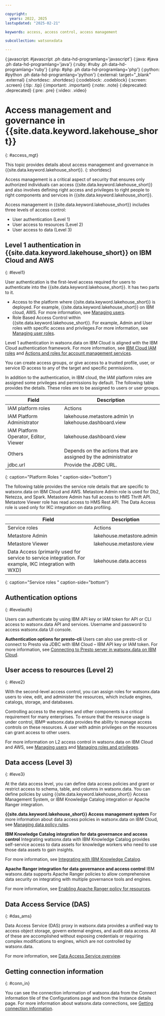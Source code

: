 ```yaml
---

copyright:
  years: 2022, 2025
lastupdated: "2025-02-21"

keywords: access, access control, access management

subcollection: watsonxdata

---
```


{:javascript: #javascript .ph data-hd-programlang='javascript'}
{:java: #java .ph data-hd-programlang='java'}
{:ruby: #ruby .ph data-hd-programlang='ruby'}
{:php: #php .ph data-hd-programlang='php'}
{:python: #python .ph data-hd-programlang='python'}
{:external: target="_blank" .external}
{:shortdesc: .shortdesc}
{:codeblock: .codeblock}
{:screen: .screen}
{:tip: .tip}
{:important: .important}
{:note: .note}
{:deprecated: .deprecated}
{:pre: .pre}
{:video: .video}

# Access management and governance in {{site.data.keyword.lakehouse_short}}
{: #access_mgt}

This topic provides details about access management and governance in {{site.data.keyword.lakehouse_short}}.
{: shortdesc}

Access management is a critical aspect of security that ensures only authorized individuals can access {{site.data.keyword.lakehouse_short}} and also involves defining right access and privileges to right people to right components and services in {{site.data.keyword.lakehouse_short}}.

Access management in {{site.data.keyword.lakehouse_short}} includes three levels of access control:

* User authentication (Level 1)
* User access to resources (Level 2)
* User access to data (Level 3)


## Level 1 authentication in {{site.data.keyword.lakehouse_short}} on IBM Cloud and AWS
{: #level1}

User authentication is the first-level access required for users to authenticate into the {{site.data.keyword.lakehouse_short}}. It has two parts to it.

* Access to the platform where {{site.data.keyword.lakehouse_short}} is deployed. For example, {{site.data.keyword.lakehouse_short}} on IBM cloud, AWS. For more information, see [Managing users](https://cloud.ibm.com/docs/account?topic=account-iamuserinv&interface=ui).
* Role Based Access Control within {{site.data.keyword.lakehouse_short}}. For example, Admin and User roles with specific access and privileges.For more information, see [Managing user roles](https://cloud.ibm.com/docs/account?topic=account-account-services&interface=ui#account-management-actions-role).


Level 1 authentication in watsonx.data on IBM Cloud is aligned with the IBM Cloud authentication framework. For more information, see [IBM Cloud IAM roles](https://cloud.ibm.com/docs/account?topic=account-userroles&interface=ui) and [Actions and roles for account management services](https://cloud.ibm.com/docs/account?topic=account-account-services&interface=ui#account-management-actions-role).



You can create access groups, or give access to a trusted profile, user, or service ID access to any of the target and specific permissions.



In addition to the authentication, in IBM cloud, the IAM platform roles are assigned some privileges and permissions by default. The following table provides the details. These roles are to be assigned to users or user groups.


| Field | Description |
|--------------------------|----------------|
|IAM platform roles	|Actions|
|IAM Platform Administrator| lakehouse.metastore.admin \n lakehouse.dashboard.view|
|IAM Platform Operator, Editor, Viewer	|lakehouse.dashboard.view|
|Others	|Depends on the actions that are assigned by the administrator|
|jdbc.url |	Provide the JDBC URL.|
{: caption="Platform Roles " caption-side="bottom"}


The following table provides the service role details that are specific to watsonx.data  on IBM Cloud and AWS. Metastore Admin role is used for Db2, Netezza, and Spark. Metastore Admin has full access to HMS Thrift API. Metastore Viewer role has read access to HMS Rest API. The Data Access role is used only for IKC integration on data profiling.

| Field | Description |
|--------------------------|----------------|
|Service roles	|Actions	|Permissions|
|Metastore Admin| lakehouse.metastore.admin	| Manage metastore data|
|Metastore Viewer	| lakehouse.metastore.view	|View metastore data|
|Data Access (primarily used for service to service integration. For example, IKC integration with WXD)	| lakehouse.data.access |	Access data|
{: caption="Service roles " caption-side="bottom"}



## Authentication options
{: #levelauth}


Users can authenticate by using IBM API key or IAM token for API or CLI access to watsonx.data API and services. Username and password to access watsonx.data UI console.

**Authentication options for presto-cli**
Users can also use presto-cli or connect to Presto via JDBC with IBM Cloud – IBM API key or IAM token. For more information, see [Connecting to Presto server in watsonx.data on IBM Cloud](https://cloud.ibm.com/docs/watsonxdata?topic=watsonxdata-con-presto-serv).


## User access to resources (Level 2)
{: #leve2}

With the second-level access control, you can assign roles for watsonx.data users to view, edit, and administer the resources, which include engines, catalogs, storage, and databases.

Controlling access to the engines and other components is a critical requirement for many enterprises. To ensure that the resource usage is under control, IBM® watsonx.data provides the ability to manage access controls on these resources. A user with admin privileges on the resources can grant access to other users.

For more information on L2 access control in watsonx.data on IBM Cloud and AWS, see [Managing users](https://cloud.ibm.com/docs/watsonxdata?topic=watsonxdata-manage_access) and [Managing roles and privileges](https://cloud.ibm.com/docs/watsonxdata?topic=watsonxdata-role_priv).


## Data access (Level 3)
{: #leve3}

At the data access level, you can define data access policies and grant or restrict access to schema, table, and columns in watsonx.data. You can define policies by using {{site.data.keyword.lakehouse_short}} Access Management System, or IBM Knowledge Catalog integration or Apache Ranger integration.



**{{site.data.keyword.lakehouse_short}} Access management system**
For more information about data access policies in watsonx.data on IBM Cloud, see [Managing data policy rules](https://cloud.ibm.com/docs/watsonxdata?topic=watsonxdata-data_policy).

**IBM Knowledge Catalog integration for data governance and access control**
Integrating watsonx.data with IBM Knowledge Catalog provides self-service access to data assets for knowledge workers who need to use those data assets to gain insights.

For more information, see [Integrating with IBM Knowledge Catalog](https://cloud.ibm.com/docs/watsonxdata?topic=watsonxdata-ikc_integration).

**Apache Ranger integration for data governance and access control**
IBM watsonx.data supports Apache Ranger policies to allow comprehensive data security on integrating with multiple governance tools and engines.

For more information, see [Enabling Apache Ranger policy for resources](https://cloud.ibm.com/docs/watsonxdata?topic=watsonxdata-ranger_1).



## Data Access Service (DAS)
{: #das_ams}

Data Access Service (DAS) proxy in watsonx.data provides a unified way to access object storage, govern external engines, and audit data access. All of these are accomplished without exposing credentials or requiring complex modifications to engines, which are not controlled by watsonx.data.

For more information, see [Data Access Service overview](https://cloud.ibm.com/docs/watsonxdata?topic=watsonxdata-cas_ep_ov).


## Getting connection information
{: #conn_in}

You can see the connection information of watsonx.data from the Connect information tile of the Configurations page and from the Instance details page. For more information about watsonx.data connections, see [Getting connection information](https://cloud.ibm.com/docs/watsonxdata?topic=watsonxdata-get_connection).

